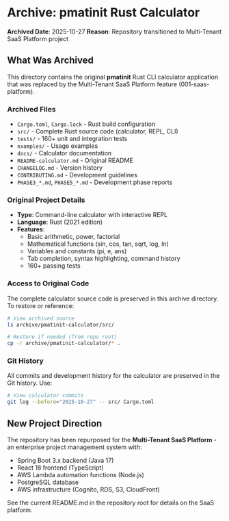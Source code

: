 # Archive: pmatinit Rust Calculator

**Archived Date**: 2025-10-27
**Reason**: Repository transitioned to Multi-Tenant SaaS Platform project

## What Was Archived

This directory contains the original **pmatinit** Rust CLI calculator application that was replaced by the Multi-Tenant SaaS Platform feature (001-saas-platform).

### Archived Files

- `Cargo.toml`, `Cargo.lock` - Rust build configuration
- `src/` - Complete Rust source code (calculator, REPL, CLI)
- `tests/` - 160+ unit and integration tests
- `examples/` - Usage examples
- `docs/` - Calculator documentation
- `README-calculator.md` - Original README
- `CHANGELOG.md` - Version history
- `CONTRIBUTING.md` - Development guidelines
- `PHASE3_*.md`, `PHASE5_*.md` - Development phase reports

### Original Project Details

- **Type**: Command-line calculator with interactive REPL
- **Language**: Rust (2021 edition)
- **Features**:
  - Basic arithmetic, power, factorial
  - Mathematical functions (sin, cos, tan, sqrt, log, ln)
  - Variables and constants (pi, e, ans)
  - Tab completion, syntax highlighting, command history
  - 160+ passing tests

### Access to Original Code

The complete calculator source code is preserved in this archive directory. To restore or reference:

```bash
# View archived source
ls archive/pmatinit-calculator/src/

# Restore if needed (from repo root)
cp -r archive/pmatinit-calculator/* .
```

### Git History

All commits and development history for the calculator are preserved in the Git history. Use:

```bash
# View calculator commits
git log --before="2025-10-27" -- src/ Cargo.toml
```

## New Project Direction

The repository has been repurposed for the **Multi-Tenant SaaS Platform** - an enterprise project management system with:
- Spring Boot 3.x backend (Java 17)
- React 18 frontend (TypeScript)
- AWS Lambda automation functions (Node.js)
- PostgreSQL database
- AWS infrastructure (Cognito, RDS, S3, CloudFront)

See the current README.md in the repository root for details on the SaaS platform.
